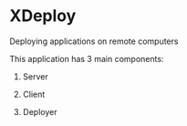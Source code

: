 # XDeploy
Deploying applications on remote computers

This application has 3 main components:

1. Server

2. Client

3. Deployer
